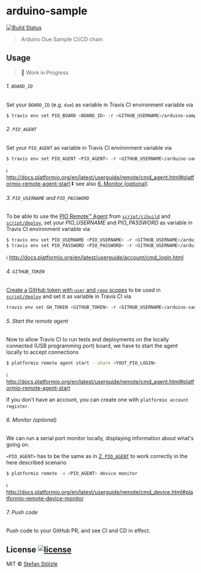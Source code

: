 # arduino-sample
[![Build Status](https://travis-ci.org/stoe/arduino-sample.svg?branch=master)](https://travis-ci.org/stoe/arduino-sample)

> Arduino Due Sample CI/CD chain

## Usage

> :construction: Work in Progress

###### 1. `BOARD_ID`
Set your `BOARD_ID` (e.g. `due`) as variable in Travis CI environment variable via
```sh
$ travis env set PIO_BOARD <BOARD_ID> -r <GITHUB_USERNAME>/arduino-sample
```

###### 2. `PIO_AGENT`
Set your `PIO_AGENT` as variable in Travis CI environment variable via
```sh
$ travis env set PIO_AGENT <PIO_AGENT> -r <GITHUB_USERNAME>/arduino-sample
```

:information_source: http://docs.platformio.org/en/latest/userguide/remote/cmd_agent.html#platformio-remote-agent-start
:arrow_double_down: see also [6. Monitor (optional)](#6-monitor-optional)

###### 3. `PIO_USERNAME` and `PIO_PASSWORD`
To be able to use the [PIO Remote™ Agent](http://docs.platformio.org/en/latest/userguide/remote/cmd_agent.html) from [`script/cibuild`](./script/cibuild) and [`script/deploy`](./script/deploy), set your _PIO_USERNAME_ and _PIO_PASSWORD_ as variable in Travis CI environment variable via
```sh
$ travis env set PIO_USERNAME <PIO_USERNAME> -r <GITHUB_USERNAME>/arduino-sample
$ travis env set PIO_PASSWORD <PIO_PASSWORD> -r <GITHUB_USERNAME>/arduino-sample
```

:information_source: http://docs.platformio.org/en/latest/userguide/account/cmd_login.html

###### 4. `GITHUB_TOKEN`
[Create a GitHub token with `user` and `repo` scopes](https://github.com/settings/tokens/new?scopes=repo,user&description=platformio-deploy) to be used in [`script/deploy`](./script/deploy) and set it as variable in Travis CI via

```sh
travis env set GH_TOKEN <GITHUB_TOKEN> -r <GITHUB_USERNAME>/arduino-sample
```

###### 5. Start the remote agent
Now to allow Travis CI to run tests and deployments on the locally connected (USB programming port) board, we have to start the agent locally to accept connections
```sh
$ platformio remote agent start --share <YOUT_PIO_LOGIN>
```

:information_source: http://docs.platformio.org/en/latest/userguide/remote/cmd_agent.html#platformio-remote-agent-start

If you don't have an account, you can create one with `platformio account register`.

###### 6. Monitor (optional)
We can run a serial port monitor locally, displaying information about what's going on.

`<PIO_AGENT>` has to be the same as in [2. `PIO_AGENT`](#2-pioagent) to work correctly in the here described scenario

```sh
$ platformio remote -a <PIO_AGENT> device monitor
```

:information_source: http://docs.platformio.org/en/latest/userguide/remote/cmd_device.html#platformio-remote-device-monitor

###### 7. Push code
Push code to your GitHub PR, and see CI and CD in effect.



## License [![license](https://img.shields.io/github/license/stoe/arduino-sample.svg)](https://github.com/stoe/arduino-sample/blob/master/license)
MIT © [Stefan Stölzle](https://github.com/stoe)
